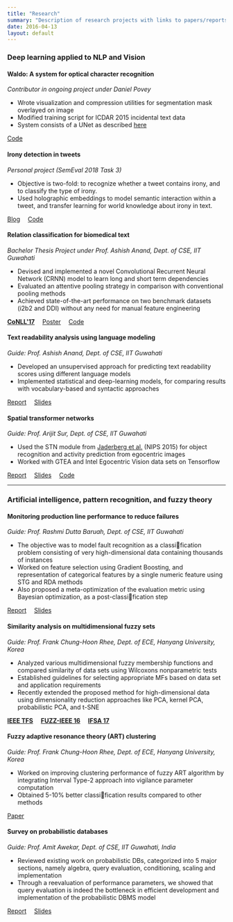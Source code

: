 ```yaml
---
title: "Research"
summary: "Description of research projects with links to papers/reports/slides/code"
date: 2016-04-13
layout: default
---
```


### Deep learning applied to NLP and Vision

<!-- #### Opinion summary generation from Twitter
*Guide: Prof. Ashish Anand, Dept. of CSE, IIT Guwahati*

* Developing an end-to-end system to generate topic summaries by clustering tweets related to a topic
* Proposed a novel retrofitting approach to integrate meta information from Retweet graphs into the tweet embedding. -->

#### Waldo: A system for optical character recognition
*Contributor in ongoing project under Daniel Povey*

* Wrote visualization and compression utilities for segmentation mask overlayed on image
* Modified training script for ICDAR 2015 incidental text data
* System consists of a UNet as described [here](https://arxiv.org/abs/1505.04597)

[Code](https://github.com/waldo-seg/waldo/pulls?utf8=%E2%9C%93&q=is%3Apr+author%3Adesh2608+)

#### Irony detection in tweets
*Personal project (SemEval 2018 Task 3)*

* Objective is two-fold: to recognize whether a tweet contains irony, and to classify the type of irony.
* Used holographic embeddings to model semantic interaction within a tweet, and transfer learning for world knowledge about irony in text.

[Blog](https://medium.com/explorations-in-language-and-learning/irony-detection-in-tweets-6220f480cc60)&emsp;
[Code](https://github.com/desh2608/tweet-irony-detection)

#### Relation classification for biomedical text
*Bachelor Thesis Project under Prof. Ashish Anand, Dept. of CSE, IIT Guwahati*

* Devised and implemented a novel Convolutional Recurrent Neural Network (CRNN) model to learn long and short term dependencies
* Evaluated an attentive pooling strategy in comparison with conventional pooling methods
* Achieved state-of-the-art performance on two benchmark datasets (i2b2 and DDI) without any need for manual feature engineering

[**CoNLL'17**](http://www.aclweb.org/anthology/K/K17/K17-1032.pdf)&emsp;
[Poster](assets/conll_poster.pdf)&emsp;
[Code](https://github.com/desh2608/crnn-relation-classification)

<!-- #### Identifying semantically equivalent questions
*Guide: Prof. Ashish Anand, Dept. of CSE, IIT Guwahati*

* Working on a novel technique to identify duplicate questions using a joint representation and a template-based approach
* Comparing with baselines involving feature-based classifiers, kernel-based pair-wise ranking, soft cosine similarity, and adversarial training
* Evaluation on the Quora dataset and a StackOverflow dataset -->

#### Text readability analysis using language modeling
*Guide: Prof. Ashish Anand, Dept. of CSE, IIT Guwahati*

* Developed an unsupervised approach for predicting text readability scores using different language models
* Implemented statistical and deep-learning models, for comparing results with vocabulary-based and syntactic approaches

[Report](assets/entropy_report.pdf)&emsp;
[Slides](assets/entropy_ppt.pdf)

#### Spatial transformer networks
*Guide: Prof. Arijit Sur, Dept. of CSE, IIT Guwahati*

* Used the STN module from [Jaderberg et al.](https://papers.nips.cc/paper/5854-spatial-transformer-networks.pdf) (NIPS 2015) for object recognition and activity prediction from egocentric images
* Worked with GTEA and Intel Egocentric Vision data sets on Tensorflow

[Report](assets/stn_report.pdf)&emsp;
[Slides](assets/stn_ppt.pdf)&emsp;
[Code](https://github.com/desh2608/CS574-CVML)

***

### Artificial intelligence, pattern recognition, and fuzzy theory

#### Monitoring production line performance to reduce failures
*Guide: Prof. Rashmi Dutta Baruah, Dept. of CSE, IIT Guwahati*

* The objective was to model fault recognition as a classification problem consisting of very high-dimensional data containing thousands of instances
* Worked on feature selection using Gradient Boosting, and representation of categorical features by a single numeric feature using STG and RDA methods
* Also proposed a meta-optimization of the evaluation metric using Bayesian optimization, as a post-classification step

[Report](assets/bosch_report.pdf)&emsp;
[Slides](assets/bosch_ppt.pdf)

#### Similarity analysis on multidimensional fuzzy sets
*Guide: Prof. Frank Chung-Hoon Rhee, Dept. of ECE, Hanyang University, Korea*

* Analyzed various multidimensional fuzzy membership functions and compared similarity of data sets using Wilcoxons nonparametric tests
* Established guidelines for selecting appropriate MFs based on data set and application requirements
* Recently extended the proposed method for high-dimensional data using dimensionality reduction approaches like PCA, kernel PCA, probabilistic PCA, and t-SNE

[**IEEE TFS**](assets/tfs_preprint.pdf)&emsp;
[**FUZZ-IEEE 16**](assets/fuzzieee16_preprint.pdf)&emsp;
[**IFSA 17**](assets/ifsa17_preprint.pdf)

#### Fuzzy adaptive resonance theory (ART) clustering
*Guide: Prof. Frank Chung-Hoon Rhee, Dept. of ECE, Hanyang University, Korea*

* Worked on improving clustering performance of fuzzy ART algorithm by integrating Interval Type-2 approach into vigilance parameter computation
* Obtained 5-10% better classification results compared to other methods

[Paper](https://authors.elsevier.com/c/1Vr7A4ZQDoMXI)

#### Survey on probabilistic databases
*Guide: Prof. Amit Awekar, Dept. of CSE, IIT Guwahati, India*

* Reviewed existing work on probabilistic DBs, categorized into 5 major sections, namely algebra, query evaluation, conditioning, scaling and implementation
* Through a reevaluation of performance parameters, we showed that query evaluation is indeed the
bottleneck in efficient development and implementation of the probabilistic DBMS model

[Report](assets/dbms_survey_paper.pdf)&emsp;
[Slides](assets/dbms_ppt.pdf)
